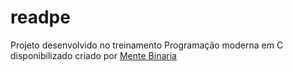 # readpe

Projeto desenvolvido no treinamento Programação moderna em C disponibilizado criado por [Mente Binaria](https://www.mentebinaria.com.br/)


